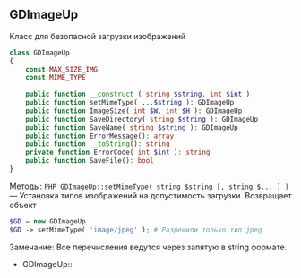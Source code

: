 ## GDImageUp
Класс для безопасной загрузки изображений
```PHP
class GDImageUp
{
	const MAX_SIZE_IMG
	const MIME_TYPE
	
	public function __construct ( string $string, int $int )
	public function setMimeType( ...$string ): GDImageUp
	public function ImageSize( int $W, int $H ): GDImageUp
	public function SaveDirectory( string $string ): GDImageUp
	public function SaveName( string $string ): GDImageUp
	public function ErrorMessage(): array
	public function __toString(): string
	private function ErrorCode( int $int ): string
	public function SaveFile(): bool
}
```

Методы:
```PHP GDImageUp::setMimeType( string $string [, string $... ] ) ``` — Установка типов изображений на допустимость загрузки. Возвращает объект 
```PHP
$GD = new GDImageUp
$GD -> setMimeType( 'image/jpeg' ); # Разрешили только тип jpeg
```
Замечание: Все перечисления ведутся через запятую в string формате.

- GDImageUp::
